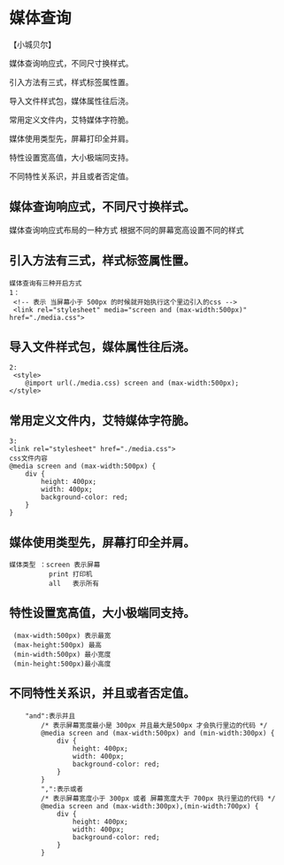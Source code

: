 # 媒体查询
【小城贝尔】

媒体查询响应式，不同尺寸换样式。

引入方法有三式，样式标签属性置。

导入文件样式包，媒体属性往后浇。

常用定义文件内，艾特媒体字符脆。

媒体使用类型先，屏幕打印全并肩。

特性设置宽高值，大小极端同支持。

不同特性关系识，并且或者否定值。


## 媒体查询响应式，不同尺寸换样式。
   媒体查询响应式布局的一种方式 
   根据不同的屏幕宽高设置不同的样式
## 引入方法有三式，样式标签属性置。
    媒体查询有三种开启方式
    1： 
     <!-- 表示 当屏幕小于 500px 的时候就开始执行这个里边引入的css -->
     <link rel="stylesheet" media="screen and (max-width:500px)" href="./media.css">
## 导入文件样式包，媒体属性往后浇。
    2:
     <style>
        @import url(./media.css) screen and (max-width:500px);
    </style>
## 常用定义文件内，艾特媒体字符脆。
    3:
    <link rel="stylesheet" href="./media.css">
    css文件内容
    @media screen and (max-width:500px) {
        div {
            height: 400px;
            width: 400px;
            background-color: red;
        }
    }
## 媒体使用类型先，屏幕打印全并肩。
    媒体类型 ：screen 表示屏幕
              print 打印机
              all   表示所有
## 特性设置宽高值，大小极端同支持。
     (max-width:500px) 表示最宽
     (max-height:500px) 最高
     (min-width:500px) 最小宽度
     (min-height:500px)最小高度
## 不同特性关系识，并且或者否定值。
        "and":表示并且
            /* 表示屏幕宽度最小是 300px 并且最大是500px 才会执行里边的代码 */
            @media screen and (max-width:500px) and (min-width:300px) {
                div {
                    height: 400px;
                    width: 400px;
                    background-color: red;
                }
            }
            ",":表示或者
            /* 表示屏幕宽度小于 300px 或者 屏幕宽度大于 700px 执行里边的代码 */
            @media screen and (max-width:300px),(min-width:700px) {
                div {
                    height: 400px;
                    width: 400px;
                    background-color: red;
                }
            }